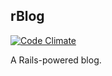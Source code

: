 ## rBlog

[![Code Climate](https://codeclimate.com/github/dgwolff/rblog/badges/gpa.svg)](https://codeclimate.com/github/dgwolff/rblog)

A Rails-powered blog.
